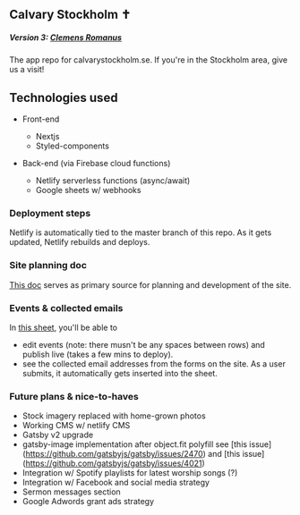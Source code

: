 ## Calvary Stockholm ✝
##### Version 3: [Clemens Romanus](https://de.wikipedia.org/wiki/Clemens_von_Rom)

The app repo for calvarystockholm.se. If you're in the Stockholm area, give us a visit!

## Technologies used

- Front-end
    - Nextjs
    - Styled-components

- Back-end (via Firebase cloud functions)
    - Netlify serverless functions (async/await)
    - Google sheets w/ webhooks

### Deployment steps
Netlify is automatically tied to the master branch of this repo. As it gets updated, Netlify rebuilds and deploys.

### Site planning doc
[This doc](https://docs.google.com/document/d/1gQyRYfCBTusJfmlWT-3D-pD4VEM1tNwSMsQTlt6EPz4/edit?usp=sharing) serves as primary source for planning and development of the site.

### Events & collected emails
In [this sheet](https://docs.google.com/spreadsheets/d/1PyITnQGRqwbYcsXIZNC2sANFlmKrY3SIgV7wKGW3X88/edit#gid=1053217261), you'll be able to
- edit events (note: there musn't be any spaces between rows) and publish live (takes a few mins to deploy).
- see the collected email addresses from the forms on the site. As a user submits, it automatically gets inserted into the sheet.

### Future plans & nice-to-haves
- Stock imagery replaced with home-grown photos
- Working CMS w/ netlify CMS
- Gatsby v2 upgrade
- gatsby-image implementation after object.fit polyfill see [this issue] (https://github.com/gatsbyjs/gatsby/issues/2470) and [this issue] (https://github.com/gatsbyjs/gatsby/issues/4021)
- Integration w/ Spotify playlists for latest worship songs (?)
- Integration w/ Facebook and social media strategy
- Sermon messages section
- Google Adwords grant ads strategy
